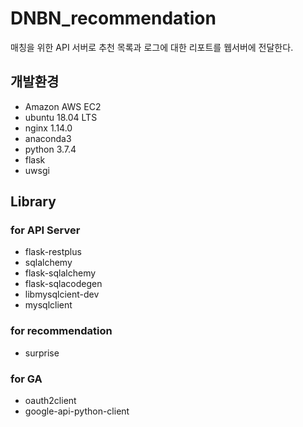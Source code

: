 # DNBN_recommendation
매칭을 위한 API 서버로 추천 목록과 로그에 대한 리포트를 웹서버에 전달한다.

## 개발환경
- Amazon AWS EC2 
- ubuntu 18.04 LTS
- nginx 1.14.0
- anaconda3
- python 3.7.4
- flask
- uwsgi

## Library
### for API Server
- flask-restplus
- sqlalchemy
- flask-sqlalchemy
- flask-sqlacodegen
- libmysqlcient-dev
- mysqlclient


### for recommendation
- surprise

### for GA
- oauth2client
- google-api-python-client
